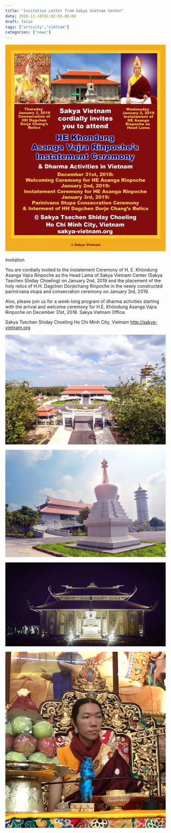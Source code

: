 ```yaml
---
title: "Invitation Letter from Sakya Vietnam Center"
date: 2018-11-18T01:02:03-08:00
draft: false
tags: ["activity","vietnam"]
categories: ["news"]
---
```



![img](https://raw.githubusercontent.com/thogmedorje/up/master/uPic/640-20200510123355707.jpeg)



Invitation


You are cordially invited to the Instatement Ceremony of H. E. Khöndung Asanga Vajra Rinpoche as the Head Lama of Sakya Vietnam Center (Sakya Tsechen Shiday Choeling) on January 2nd, 2019 and the placement of the holy relics of H.H. Dagchen Dorjechang Rinpoche in the newly constructed parinirvana stupa and consecration ceremony on January 3rd, 2019. 

Also, please join us for a week-long program of dharma activities starting with the arrival and welcome ceremony for H.E. Khöndung Asanga Vajra Rinpoche on December 31st, 2018. Sakya Vietnam Office.



Sakya Tsechen Shiday Choeling
Ho Chi Minh City, Vietnam
http://sakya-vietnam.org



![img](https://raw.githubusercontent.com/thogmedorje/up/master/uPic/640-20200510123404624.jpeg)

![img](https://raw.githubusercontent.com/thogmedorje/up/master/uPic/640-20200510123413410.jpeg)

![img](https://raw.githubusercontent.com/thogmedorje/up/master/uPic/640-20200510123420706.jpeg)

![img](https://raw.githubusercontent.com/thogmedorje/up/master/uPic/640-20200510123428183.jpeg)





